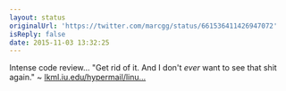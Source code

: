 ```yaml
---
layout: status
originalUrl: 'https://twitter.com/marcgg/status/661536411426947072'
isReply: false
date: 2015-11-03 13:32:25
---
```


Intense code review... "Get rid of it. And I don't *ever* want to see that shit again." ~ [lkml.iu.edu/hypermail/linu…](http://lkml.iu.edu/hypermail/linux/kernel/1510.3/02866.html)
